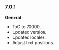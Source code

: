 ### 7.0.1 ###

**General**

  - ToC to 70000.
  - Updated version.
  - Updated locales.
  - Adjust text positions.

